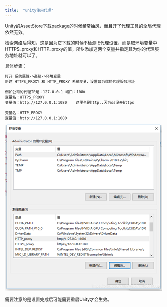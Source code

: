 ```yaml
---
title:  "unity使用代理"
---
```


Unity的AssetStore下载package的时候经常抽风，而且开了代理工具的全局代理依然无效。

检索网络后得知，这是因为它下载的时候不检测IE代理设置，而是取环境变量中HTTPS_proxy和HTTP_proxy的值，所以添加这两个变量并指定其为你的代理服务地址就可以了。

具体步骤：

    打开 系统属性->高级->环境变量
    新建 HTTPS_PROXY 和 HTTP_PROXY 系统变量，设置其为你的代理服务地址
    
    例如公司的代理IP是：127.0.0.1 端口：1080 
    变量名：HTTPS_PROXY
    变量值：http://127.0.0.1:1080    这里也是http..因为ss没开https
    
    变量名：HTTP_PROXY
    变量值：http://127.0.0.1:1080
![](../../assets/images/2019-11-15-unity-proxy/20190515220955161%5B1%5D.png)



需要注意的是设置完成后可能需要重启Unity才会生效。
